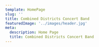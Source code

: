 ```yaml
---
template: HomePage
slug: ''
title: Combined Districts Concert Band
featuredImage: '../images/header.jpg'
meta:
  description: Home Page
  title: Combined Districts Concert Band
---
```

